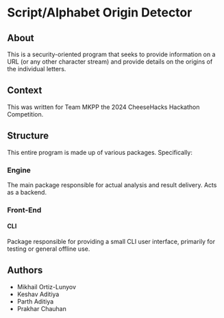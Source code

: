 # Script/Alphabet Origin Detector
## About
This is a security-oriented program that seeks to provide information on a URL (or any other character stream) and provide details on the origins of the individual letters.
## Context
This was written for Team MKPP the 2024 CheeseHacks Hackathon Competition.
## Structure
This entire program is made up of various packages. Specifically:

### Engine
The main package responsible for actual analysis and result delivery. Acts as a backend.

### Front-End
#### CLI
Package responsible for providing a small CLI user interface, primarily for testing or general offline use.

## Authors
 - Mikhail Ortiz-Lunyov
 - Keshav Aditiya
 - Parth Aditiya
 - Prakhar Chauhan
